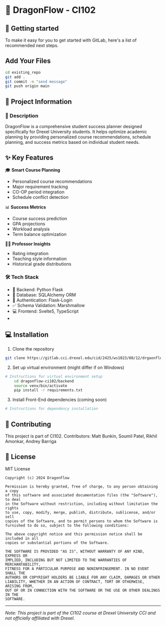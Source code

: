 # 🐲 DragonFlow - CI102

## 🚀 Getting started
To make it easy for you to get started with GitLab, here's a list of recommended next steps.


## Add Your Files
```bash
cd existing_repo
git add . 
git commit -m "send message"
git push origin main
```

## 📌 Project Information
### 📝 Description
DragonFlow is a comprehensive student success planner designed specifically for Drexel University students. It helps optimize academic planning by providing personalized course recommendations, schedule planning, and success metrics based on individual student needs.

## ✨ Key Features

🎓 **Smart Course Planning**
- Personalized course recommendations
- Major requirement tracking
- CO-OP period integration
- Schedule conflict detection

📊 **Success Metrics**
- Course success prediction
- GPA projections
- Workload analysis
- Term balance optimization

👩‍🏫 **Professor Insights**
- Rating integration
- Teaching style information
- Historical grade distributions

### 🛠️ Tech Stack
- 🐍 Backend: Python Flask
- 💾 Database: SQLAlchemy ORM
- 🔐 Authentication: Flask-Login
- ✅ Schema Validation: Marshmallow
- 💻 Frontend: Svelte5, TypeScript
- 


## 💻 Installation
1. Clone the repository
```bash
git clone https://gitlab.cci.drexel.edu/cid/2425/ws1023/60/12/drgaonflow-ci102.git
```

2. Set up virtual environment (might differ if on Windows)
```bash
# Instructions for virtual environment setup
    cd dragonflow-ci102/backend
    source venv/bin/activate
    pip install -r requirements.txt
```

3. Install Front-End dependencies (coming soon)
```bash
# Instructions for dependency installation
```
## 👥 Contributing
This project is part of CI102. Contributors:
Matt Bunkin, Soumil Patel, Rikhil Amonkar, Andrey Barriga

## 📜 License
MIT License

```
Copyright (c) 2024 DragonFlow

Permission is hereby granted, free of charge, to any person obtaining a copy
of this software and associated documentation files (the "Software"), to deal
in the Software without restriction, including without limitation the rights
to use, copy, modify, merge, publish, distribute, sublicense, and/or sell
copies of the Software, and to permit persons to whom the Software is
furnished to do so, subject to the following conditions:

The above copyright notice and this permission notice shall be included in all
copies or substantial portions of the Software.

THE SOFTWARE IS PROVIDED "AS IS", WITHOUT WARRANTY OF ANY KIND, EXPRESS OR
IMPLIED, INCLUDING BUT NOT LIMITED TO THE WARRANTIES OF MERCHANTABILITY,
FITNESS FOR A PARTICULAR PURPOSE AND NONINFRINGEMENT. IN NO EVENT SHALL THE
AUTHORS OR COPYRIGHT HOLDERS BE LIABLE FOR ANY CLAIM, DAMAGES OR OTHER
LIABILITY, WHETHER IN AN ACTION OF CONTRACT, TORT OR OTHERWISE, ARISING FROM,
OUT OF OR IN CONNECTION WITH THE SOFTWARE OR THE USE OR OTHER DEALINGS IN THE
SOFTWARE.
```

---
*Note: This project is part of the CI102 course at Drexel University CCI and not officially affiliated with Drexel.*